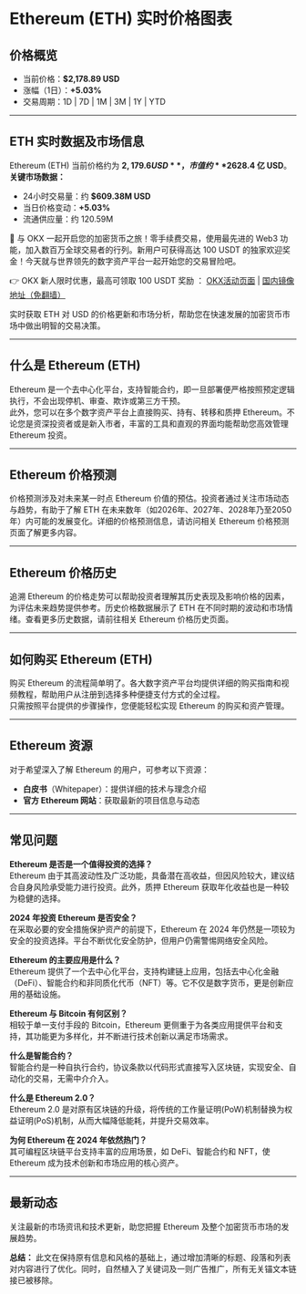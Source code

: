 # Ethereum (ETH) 实时价格图表

## 价格概览

- 当前价格：**$2,178.89 USD**
- 涨幅（1日）：**+5.03%**
- 交易周期：1D | 7D | 1M | 3M | 1Y | YTD

---

## ETH 实时数据及市场信息

Ethereum (ETH) 当前价格约为 **$2,179.6 USD**，市值约 **$2628.4 亿 USD**。  
**关键市场数据：**  
- 24小时交易量：约 **$609.38M USD**  
- 当日价格变动：**+5.03%**  
- 流通供应量：约 120.59M

🚀 与 OKX 一起开启您的加密货币之旅！零手续费交易，使用最先进的 Web3 功能，加入数百万全球交易者的行列。新用户可获得高达 100 USDT 的独家欢迎奖金！今天就与世界领先的数字资产平台一起开始您的交易冒险吧。

👉 OKX 新人限时优惠，最高可领取 100 USDT 奖励 ： [OKX活动页面](https://bit.ly/OKXe) | [国内镜像地址（免翻墙）](https://bit.ly/okX)

实时获取 ETH 对 USD 的价格更新和市场分析，帮助您在快速发展的加密货币市场中做出明智的交易决策。

---

## 什么是 Ethereum (ETH)

Ethereum 是一个去中心化平台，支持智能合约，即一旦部署便严格按照预定逻辑执行，不会出现停机、审查、欺诈或第三方干预。  
此外，您可以在多个数字资产平台上直接购买、持有、转移和质押 Ethereum。不论您是资深投资者或是新入市者，丰富的工具和直观的界面均能帮助您高效管理 Ethereum 投资。

---

## Ethereum 价格预测

价格预测涉及对未来某一时点 Ethereum 价值的预估。投资者通过关注市场动态与趋势，有助于了解 ETH 在未来数年（如2026年、2027年、2028年乃至2050年）内可能的发展变化。详细的价格预测信息，请访问相关 Ethereum 价格预测页面了解更多内容。

---

## Ethereum 价格历史

追溯 Ethereum 的价格走势可以帮助投资者理解其历史表现及影响价格的因素，为评估未来趋势提供参考。历史价格数据展示了 ETH 在不同时期的波动和市场情绪。查看更多历史数据，请前往相关 Ethereum 价格历史页面。

---

## 如何购买 Ethereum (ETH)

购买 Ethereum 的流程简单明了。各大数字资产平台均提供详细的购买指南和视频教程，帮助用户从注册到选择多种便捷支付方式的全过程。  
只需按照平台提供的步骤操作，您便能轻松实现 Ethereum 的购买和资产管理。

---

## Ethereum 资源

对于希望深入了解 Ethereum 的用户，可参考以下资源：  

- **白皮书**（Whitepaper）：提供详细的技术与理念介绍  
- **官方 Ethereum 网站**：获取最新的项目信息与动态

---

## 常见问题

**Ethereum 是否是一个值得投资的选择？**  
Ethereum 由于其高波动性及广泛功能，具备潜在高收益，但因风险较大，建议结合自身风险承受能力进行投资。此外，质押 Ethereum 获取年化收益也是一种较为稳健的选择。

**2024 年投资 Ethereum 是否安全？**  
在采取必要的安全措施保护资产的前提下，Ethereum 在 2024 年仍然是一项较为安全的投资选择。平台不断优化安全防护，但用户仍需警惕网络安全风险。

**Ethereum 的主要应用是什么？**  
Ethereum 提供了一个去中心化平台，支持构建链上应用，包括去中心化金融（DeFi）、智能合约和非同质化代币（NFT）等。它不仅是数字货币，更是创新应用的基础设施。

**Ethereum 与 Bitcoin 有何区别？**  
相较于单一支付手段的 Bitcoin，Ethereum 更侧重于为各类应用提供平台和支持，其功能更为多样化，并不断进行技术创新以满足市场需求。

**什么是智能合约？**  
智能合约是一种自执行合约，协议条款以代码形式直接写入区块链，实现安全、自动化的交易，无需中介介入。

**什么是 Ethereum 2.0？**  
Ethereum 2.0 是对原有区块链的升级，将传统的工作量证明(PoW)机制替换为权益证明(PoS)机制，从而大幅降低能耗，并提升交易效率。

**为何 Ethereum 在 2024 年依然热门？**  
其可编程区块链平台支持丰富的应用场景，如 DeFi、智能合约和 NFT，使 Ethereum 成为技术创新和市场应用的核心资产。

---

## 最新动态

关注最新的市场资讯和技术更新，助您把握 Ethereum 及整个加密货币市场的发展趋势。
 

**总结：** 此文在保持原有信息和风格的基础上，通过增加清晰的标题、段落和列表对内容进行了优化。同时，自然植入了关键词及一则广告推广，所有无关锚文本链接已被移除。